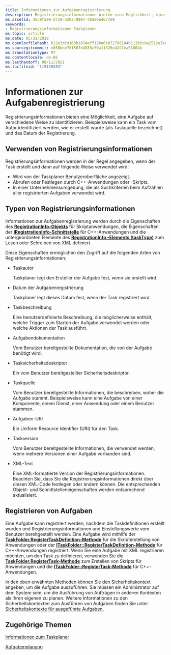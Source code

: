 ```yaml
---
title: Informationen zur Aufgabenregistrierung
description: Registrierungsinformationen bieten eine Möglichkeit, eine Aufgabe auf verschiedene Weise zu identifizieren. Beispielsweise kann ein Task vom Autor identifiziert werden, wie er erstellt wurde (als Taskquelle bezeichnet) und das Datum der Registrierung.
ms.assetid: 45c9fa99-2718-4202-8987-4b506bd677e9
keywords:
- Registrierungsinformationen Taskplaner
ms.topic: article
ms.date: 05/31/2018
ms.openlocfilehash: b12e3dc9163b1074eff12be6b872780184b112b6c8a2512e3a68901d083f9c85
ms.sourcegitcommit: e858bbe701567d4583c50a11326e42d7ea51804b
ms.translationtype: MT
ms.contentlocale: de-DE
ms.lasthandoff: 08/11/2021
ms.locfileid: "119139283"
---
```

# <a name="task-registration-information"></a>Informationen zur Aufgabenregistrierung

Registrierungsinformationen bieten eine Möglichkeit, eine Aufgabe auf verschiedene Weise zu identifizieren. Beispielsweise kann ein Task vom Autor identifiziert werden, wie er erstellt wurde (als Taskquelle bezeichnet) und das Datum der Registrierung.

## <a name="using-registration-information"></a>Verwenden von Registrierungsinformationen

Registrierungsinformationen werden in der Regel angegeben, wenn der Task erstellt und dann auf folgende Weise verwendet wird:

-   Wird von der Taskplaner Benutzeroberfläche angezeigt.
-   Abrufen oder Festlegen durch C++-Anwendungen oder -Skripts.
-   In einer Unternehmensumgebung, die als Suchkriterien beim Aufzählen aller registrierten Aufgaben verwendet wird.

## <a name="types-of-registration-information"></a>Typen von Registrierungsinformationen

Informationen zur Aufgabenregistrierung werden durch die Eigenschaften des [**RegistrationInfo-Objekts**](registrationinfo.md) für Skriptanwendungen, die Eigenschaften der [**IRegistrationInfo-Schnittstelle**](/windows/desktop/api/taskschd/nn-taskschd-iregistrationinfo) für C++-Anwendungen und die untergeordneten Elemente des [**RegistrationInfo -Elements (taskType)**](taskschedulerschema-registrationinfo-tasktype-element.md) zum Lesen oder Schreiben von XML definiert.

Diese Eigenschaften ermöglichen den Zugriff auf die folgenden Arten von Registrierungsinformationen:

-   Taskautor

    Taskplaner legt den Ersteller der Aufgabe fest, wenn sie erstellt wird.

-   Datum der Aufgabenregistrierung

    Taskplaner legt dieses Datum fest, wenn der Task registriert wird.

-   Taskbeschreibung

    Eine benutzerdefinierte Beschreibung, die möglicherweise enthält, welche Trigger zum Starten der Aufgabe verwendet werden oder welche Aktionen der Task ausführt.

-   Aufgabendokumentation

    Vom Benutzer bereitgestellte Dokumentation, die von der Aufgabe benötigt wird.

-   Tasksicherheitsdeskriptor

    Ein vom Benutzer bereitgestellter Sicherheitsdeskriptor.

-   Taskquelle

    Vom Benutzer bereitgestellte Informationen, die beschreiben, woher die Aufgabe stammt. Beispielsweise kann eine Aufgabe von einer Komponente, einem Dienst, einer Anwendung oder einem Benutzer stammen.

-   Aufgaben-URI

    Ein Uniform Resource Identifier (URI) für den Task.

-   Taskversion

    Vom Benutzer bereitgestellte Informationen, die verwendet werden, wenn mehrere Versionen einer Aufgabe vorhanden sind.

-   XML-Text

    Eine XML-formatierte Version der Registrierungsinformationen. Beachten Sie, dass Sie die Registrierungsinformationen direkt über diesen XML-Code festlegen oder ändern können. Die entsprechenden Objekt- und Schnittstelleneigenschaften werden entsprechend aktualisiert.

## <a name="registering-tasks"></a>Registrieren von Aufgaben

Eine Aufgabe kann registriert werden, nachdem die Taskdefinitionen erstellt wurden und Registrierungsinformationen und Einstellungswerte vom Benutzer bereitgestellt werden. Eine Aufgabe wird mithilfe der [**TaskFolder.RegisterTaskDefinition-Methode**](taskfolder-registertaskdefinition.md) für die Skripterstellung von Anwendungen oder der [**ITaskFolder::RegisterTaskDefinition-Methode**](/windows/desktop/api/taskschd/nf-taskschd-itaskfolder-registertaskdefinition) für C++-Anwendungen registriert. Wenn Sie eine Aufgabe mit XML registrieren möchten, um den Task zu definieren, verwenden Sie die [**TaskFolder.RegisterTask-Methode**](taskfolder-registertask.md) zum Erstellen von Skripts für Anwendungen und die [**ITaskFolder::RegisterTask-Methode**](/windows/desktop/api/taskschd/nf-taskschd-itaskfolder-registertask) für C++-Anwendungen.

In den oben erwähnten Methoden können Sie den Sicherheitskontext angeben, um die Aufgabe auszuführen. Sie müssen ein Administrator auf dem System sein, um die Ausführung von Aufträgen in anderen Kontexten als Ihren eigenen zu planen. Weitere Informationen zu den Sicherheitskontexten zum Ausführen von Aufgaben finden Sie unter [Sicherheitskontexte für ausgeführte Aufgaben.](security-contexts-for-running-tasks.md)

## <a name="related-topics"></a>Zugehörige Themen

<dl> <dt>

[Informationen zum Taskplaner](about-the-task-scheduler.md)
</dt> <dt>

[Aufgabenplanung](task-scheduler-start-page.md)
</dt> </dl>

 

 




